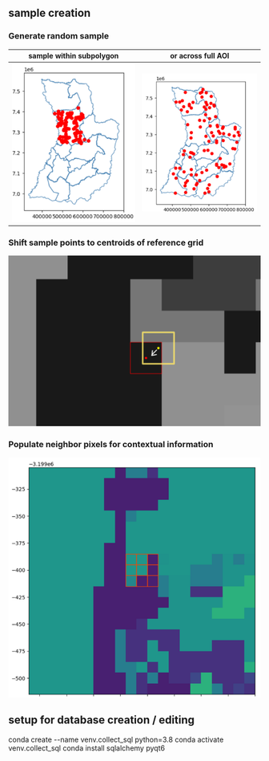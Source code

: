 ## sample creation 

### Generate random sample
sample within subpolygon   | or across full AOI
:-------------------------:|:-------------------------:
![](images/sample_pts1.png)  |  ![](images/sample_pts2.png) 

### Shift sample points to centroids of reference grid
![](images/shift_sample_pts.png)

### Populate neighbor pixels for contextual information
![](images/sample_neighborhood.png)


## setup for database creation / editing
conda create --name venv.collect_sql python=3.8
conda activate venv.collect_sql
conda install sqlalchemy pyqt6